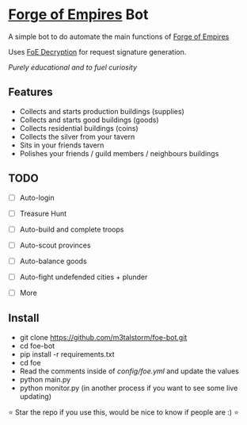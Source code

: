 # [Forge of Empires](https://en0.forgeofempires.com/page/) Bot


A simple bot to do automate the main functions of [Forge of Empires](https://en0.forgeofempires.com/page/)

Uses [FoE Decryption](https://github.com/m3talstorm/foe-decryption) for request signature generation.

*Purely educational and to fuel curiosity*


## Features

- Collects and starts production buildings (supplies)
- Collects and starts good buildings (goods)
- Collects residential buildings (coins)
- Collects the silver from your tavern
- Sits in your friends tavern
- Polishes your friends / guild members / neighbours buildings

## TODO

- [ ] Auto-login
- [ ] Treasure Hunt
- [ ] Auto-build and complete troops
- [ ] Auto-scout provinces
- [ ] Auto-balance goods
- [ ] Auto-fight undefended cities + plunder
- [ ] More


## Install

- git clone https://github.com/m3talstorm/foe-bot.git
- cd foe-bot
- pip install -r requirements.txt
- cd foe
- Read the comments inside of *config/foe.yml* and update the values
- python main.py
- python monitor.py (in another process if you want to see some live updating)


:star: Star the repo if you use this, would be nice to know if people are :) :star:
